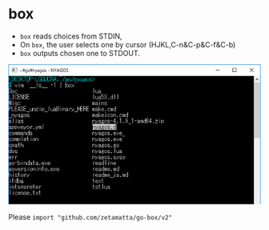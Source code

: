 box
===

- `box` reads choices from STDIN, 
- On `box`, the user selects one by cursor (HJKL,C-n&C-p&C-f&C-b)
- `box` outputs chosen one to STDOUT.

<img src="box0.png" />

Please `import "github.com/zetamatta/go-box/v2"`
